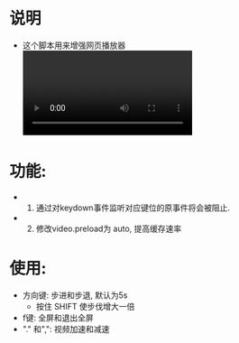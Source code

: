 # 说明
* 这个脚本用来增强网页播放器 <video>
# 功能:
* 1. 通过对keydown事件监听对应键位的原事件将会被阻止.
* 2. 修改video.preload为 auto, 提高缓存速率
# 使用:
* 方向键: 步进和步退, 默认为5s
    * 按住 SHIFT 使步伐增大一倍   
* f键: 全屏和退出全屏
* "." 和",": 视频加速和减速